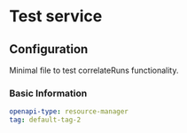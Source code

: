 # Test service

## Configuration

Minimal file to test correlateRuns functionality.

### Basic Information

```yaml
openapi-type: resource-manager
tag: default-tag-2
```
